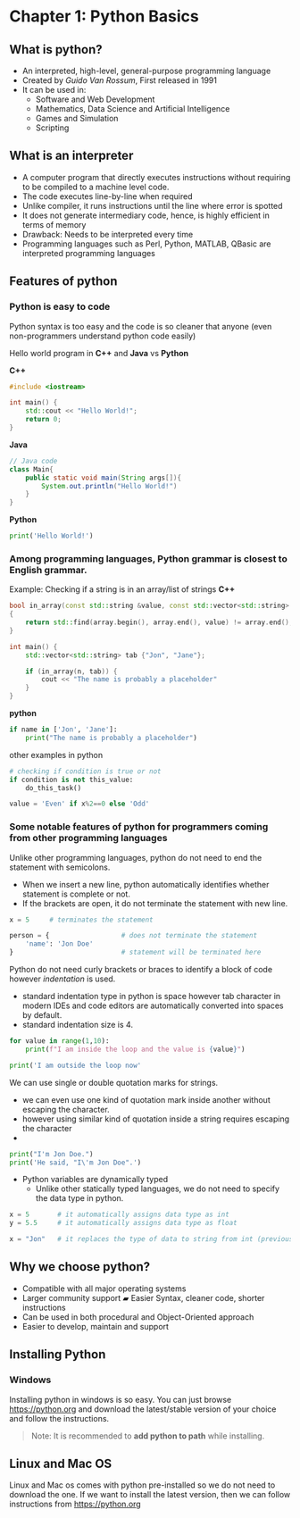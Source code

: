 # Chapter 1: Python Basics


## What is python?

- An interpreted, high-level, general-purpose programming language
- Created by _Guido Van Rossum_, First released in 1991
- It can be used in:
  - Software and Web Development
  - Mathematics, Data Science and Artificial Intelligence
  - Games and Simulation
  - Scripting


## What is an interpreter

- A computer program that directly executes instructions without    requiring to be compiled to a machine level code.
- The code executes line-by-line when required
- Unlike compiler, it runs instructions until the line where error is spotted
- It does not generate intermediary code, hence, is highly efficient in terms of memory
- Drawback: Needs to be interpreted every time
- Programming languages such as Perl, Python, MATLAB, QBasic are interpreted programming languages


## Features of python

### Python is easy to code
Python syntax is too easy and the code is so cleaner that anyone (even non-programmers understand python code easily)

Hello world program in **C++** and **Java** vs **Python**

**C++**
```cpp
#include <iostream>

int main() {
    std::cout << "Hello World!";
    return 0;
}
```
**Java**
```java
// Java code
class Main{
    public static void main(String args[]){
        System.out.println("Hello World!")
    }
}
```

**Python**
```python
print('Hello World!')
```

### Among programming languages, Python grammar is closest to English grammar.

Example: Checking if a string is in an array/list of strings
**C++**
```cpp
bool in_array(const std::string &value, const std::vector<std::string> &array)
{
    return std::find(array.begin(), array.end(), value) != array.end();
}

int main() {
    std::vector<std::string> tab {"Jon", "Jane"};

    if (in_array(n, tab)) {
        cout << "The name is probably a placeholder"
    }
}
```
**python**
```python
if name in ['Jon', 'Jane']:
    print("The name is probably a placeholder")
```

other examples in python
```python
# checking if condition is true or not
if condition is not this_value:
    do_this_task()

value = 'Even' if x%2==0 else 'Odd'
```

### Some notable features of python for programmers coming from other programming languages

Unlike other programming languages, python do not need to end the statement with semicolons.
- When we insert a new line, python automatically identifies whether statement is complete or not.
- If the brackets are open, it do not terminate the statement with new line.

```python
x = 5     # terminates the statement

person = {                  # does not terminate the statement
    'name': 'Jon Doe'
}                           # statement will be terminated here
```

Python do not need curly brackets or braces to identify a block of code however *indentation* is used.
- standard indentation type in python is space however tab character in modern IDEs and code editors are automatically converted into spaces by default.
- standard indentation size is 4.
```python
for value in range(1,10):
    print(f"I am inside the loop and the value is {value}")

print('I am outside the loop now'
```

We can use single or double quotation marks for strings.
- we can even use one kind of quotation mark inside another without escaping the character.
- however using similar kind of quotation inside a string requires escaping the character
-
```python
print("I'm Jon Doe.")
print('He said, "I\'m Jon Doe".')
```

- Python variables are dynamically typed
  - Unlike other statically typed languages, we do not need to specify the data type in python.
```python
x = 5       # it automatically assigns data type as int
y = 5.5     # it automatically assigns data type as float

x = "Jon"   # it replaces the type of data to string from int (previously defined: x = 5).
```

## Why we choose python?
- Compatible with all major operating systems
- Larger community support ▰ Easier Syntax, cleaner code, shorter instructions
- Can be used in both procedural and Object-Oriented approach
- Easier to develop, maintain and support


## Installing Python

### Windows
Installing python in windows is so easy. You can just browse https://python.org and download the latest/stable version of your choice and follow the instructions.

> Note: It is recommended to **add python to path** while installing.

## Linux and Mac OS
Linux and Mac os comes with python pre-installed so we do not need to download the one. If we want to install the latest version, then we can follow instructions from https://python.org
